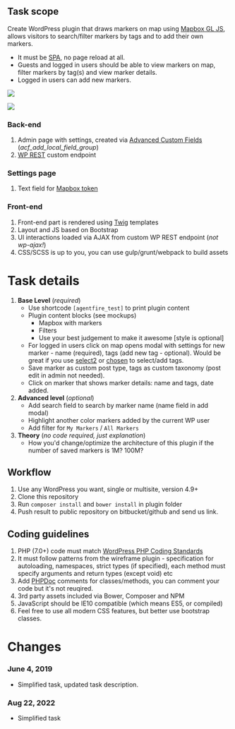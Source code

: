 ## Task scope
Create WordPress plugin that draws markers on map using [Mapbox GL JS](https://docs.mapbox.com/mapbox-gl-js/api/), allows visitors to search/filter markers by tags and to add their own markers.

- It must be [SPA](https://en.wikipedia.org/wiki/Single-page_application), no page reload at all.
- Guests and logged in users should be able to view markers on map, filter markers by tag(s) and view marker details.
- Logged in users can add new markers.

![](https://raw.githubusercontent.com/skosm/agentfire-test/master/doc/images/main.png)

![](https://raw.githubusercontent.com/skosm/agentfire-test/master/doc/images/modal.png)

### Back-end
1. Admin page with settings, created via [Advanced Custom Fields](https://wordpress.org/plugins/advanced-custom-fields/) (*acf_add_local_field_group*)
2. [WP REST](https://developer.wordpress.org/rest-api/) custom endpoint

### Settings page
1. Text field for [Mapbox token](https://docs.mapbox.com/help/how-mapbox-works/access-tokens/)

### Front-end
1. Front-end part is rendered using [Twig](https://twig.symfony.com/) templates
2. Layout and JS based on Bootstrap
3. UI interactions loaded via AJAX from custom WP REST endpoint (*not wp-ajax!*)
4. CSS/SCSS is up to you, you can use gulp/grunt/webpack to build assets

# Task details
1. **Base Level** (*required*)
	- Use shortcode `[agentfire_test]` to print plugin content
	- Plugin content blocks (see mockups)
		- Mapbox with markers
		- Filters
		- Use your best judgement to make it awesome [style is optional]
	- For logged in users click on map opens modal with settings for new marker - name (required), tags (add new tag - optional). Would be great if you use [select2](https://select2.org/) or [chosen](https://harvesthq.github.io/chosen/) to select/add tags.
	- Save marker as custom post type, tags as custom taxonomy (post edit in admin not needed).
	- Click on marker that shows marker details: name and tags, date added.
2. **Advanced level** (*optional*)
	- Add search field to search by marker name (name field in add modal)
	- Highlight another color markers added by the current WP user
	- Add filter for `My Markers` / `All Markers`
3. **Theory** (*no code required, just explanation*)
	- How you'd change/optimize the architecture of this plugin if the number of saved markers is 1M? 100M?

## Workflow
1.  Use any WordPress you want, single or multisite, version 4.9+
2.  Clone this repository
3.  Run `composer install` and `bower install` in plugin folder
4.  Push result to public repository on bitbucket/github and send us link.

## Coding guidelines
1.  PHP (7.0+) code must match [WordPress PHP Coding Standards](https://make.wordpress.org/core/handbook/best-practices/coding-standards/php/)
2.  It must follow patterns from the wireframe plugin - specification for autoloading, namespaces, strict types (if specified), each method must specify arguments and return types (except void) etc
3.  Add [PHPDoc](https://docs.phpdoc.org/references/phpdoc/index.html) comments for classes/methods, you can comment your code but it's not reuqired.
3.  3rd party assets included via Bower, Composer and NPM
4.  JavaScript should be IE10 compatible (which means ES5, or compiled)
5.  Feel free to use all modern CSS features, but better use bootstrap classes.

# Changes

### June 4, 2019
- Simplified task, updated task description.

### Aug 22, 2022
- Simplified task